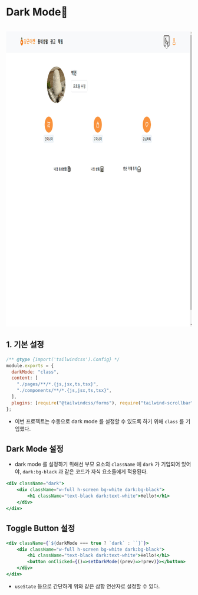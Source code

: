 # Dark Mode🌙
</br>

 <div align="center">
  <img height="800" src="./preview/11.gif" />
 </div>

## 1. 기본 설정

```jsx
/** @type {import('tailwindcss').Config} */
module.exports = {
  darkMode: "class",
  content: [
    "./pages/**/*.{js,jsx,ts,tsx}",
    "./components/**/*.{js,jsx,ts,tsx}",
  ],
  plugins: [require("@tailwindcss/forms"), require("tailwind-scrollbar")],
};
```

- 이번 프로젝트는 수동으로 dark mode 를 설정할 수 있도록 하기 위해 `class` 를 기입했다.

## Dark Mode 설정

- dark mode 를 설정하기 위해선 부모 요소의 `className` 에 `dark` 가 기입되어 있어야, `dark:bg-black` 과 같은 코드가 자식 요소들에게 적용된다.

```jsx
<div className="dark">
	<div className="w-full h-screen bg-white dark:bg-black">
		<h1 className="text-black dark:text-white">Hello!</h1>
	</div>
</div>
```

## Toggle Button 설정

```jsx
<div className={`${darkMode === true ? `dark` : ``}`}>
	<div className="w-full h-screen bg-white dark:bg-black">
		<h1 className="text-black dark:text-white">Hello!</h1>
		<button onClicked={()=>setDarkMode((prev)=>!prev)}></button>
	</div>
</div>
```

- `useState` 등으로 간단하게 위와 같은 삼항 연산자로 설정할 수 있다.
